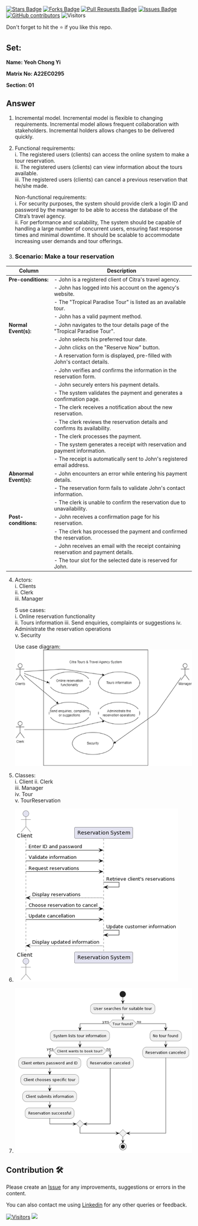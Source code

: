 <a href="https://github.com/drshahizan/learn-php/stargazers"><img src="https://img.shields.io/github/stars/drshahizan/learn-php" alt="Stars Badge"/></a>
<a href="https://github.com/drshahizan/learn-php/network/members"><img src="https://img.shields.io/github/forks/drshahizan/learn-php" alt="Forks Badge"/></a>
<a href="https://github.com/drshahizan/learn-php/pulls"><img src="https://img.shields.io/github/issues-pr/drshahizan/learn-php" alt="Pull Requests Badge"/></a>
<a href="https://github.com/drshahizan/learn-php/issues"><img src="https://img.shields.io/github/issues/drshahizan/learn-php" alt="Issues Badge"/></a>
<a href="https://github.com/drshahizan/learn-php/graphs/contributors"><img alt="GitHub contributors" src="https://img.shields.io/github/contributors/drshahizan/learn-php?color=2b9348"></a>
![Visitors](https://api.visitorbadge.io/api/visitors?path=https%3A%2F%2Fgithub.com%2Fdrshahizan%2Fsoftware-engineering&labelColor=%23d9e3f0&countColor=%23697689&style=flat)

Don't forget to hit the :star: if you like this repo.

## Set:

**Name: Yeoh Chong Yi**

**Matrix No: A22EC0295**

**Section: 01**

## Answer  
1. Incremental model. Incremental model is flexible to changing requirements. Incremental model allows frequent collaboration with stakeholders. Incremental holders allows changes to be delivered quickly.
2. Functional requirements:  
   i. The registered users (clients) can access the online system to make a tour reservation.  
   ii. The registered users (clients) can view information about the tours available.  
   iii. The registered users (clients) can cancel a previous reservation that he/she made.  

   Non-functional requirements:  
   i. For security purposes, the system should provide clerk a login ID and password by the manager to be able to access the database of the Citra’s travel agency.  
   ii. For performance and scalability, The system should be capable of handling a large number of concurrent users, ensuring fast response times and minimal downtime. It should be scalable to accommodate increasing user demands and tour offerings.  
3. ### Scenario: Make a tour reservation
| Column | Description |
|-----------------------------|----------------------------------|
| **Pre-conditions:**         |- John is a registered client of Citra's travel agency. |
|                             |- John has logged into his account on the agency's website. |
|                             |- The "Tropical Paradise Tour" is listed as an available tour. |
|                             |- John has a valid payment method. |
| **Normal Event(s):**        |- John navigates to the tour details page of the "Tropical Paradise Tour". |
|                             |- John selects his preferred tour date. |
|                             |- John clicks on the "Reserve Now" button. |
|                             |- A reservation form is displayed, pre-filled with John's contact details. |
|                             |- John verifies and confirms the information in the reservation form. |
|                             |- John securely enters his payment details. |
|                             |- The system validates the payment and generates a confirmation page. |
|                             |- The clerk receives a notification about the new reservation. |
|                             |- The clerk reviews the reservation details and confirms its availability. |
|                             |- The clerk processes the payment. |
|                             |- The system generates a receipt with reservation and payment information. |
|                             |- The receipt is automatically sent to John's registered email address. |
| **Abnormal Event(s):**      |- John encounters an error while entering his payment details. |
|                             |- The reservation form fails to validate John's contact information. |
|                             |- The clerk is unable to confirm the reservation due to unavailability. |
| **Post-conditions:**        |- John receives a confirmation page for his reservation. |
|                             |- The clerk has processed the payment and confirmed the reservation. |
|                             |- John receives an email with the receipt containing reservation and payment details. |
|                             |- The tour slot for the selected date is reserved for John. |  
4. Actors:  
   i. Clients  
   ii. Clerk  
   iii. Manager  

   5 use cases:  
   i. Online reservation functionality  
   ii.  Tours information
   iii.  Send enquiries, complaints or suggestions
   iv. Administrate the reservation operations  
   v. Security  

   Use case diagram:   
   ![struct1ucdiagram](struct1ucdiagram.png)   
5. Classes:  
   i. Client
   ii. Clerk  
   iii. Manager  
   iv. Tour  
   v. TourReservation  
6. ![struct1sq](struct1sq.png)   
7. ![struct1act](struct1act.png)  


## Contribution 🛠️
Please create an [Issue](https://github.com/drshahizan/learn-php/issues) for any improvements, suggestions or errors in the content.

You can also contact me using [Linkedin](https://www.linkedin.com/in/drshahizan/) for any other queries or feedback.

[![Visitors](https://api.visitorbadge.io/api/visitors?path=https%3A%2F%2Fgithub.com%2Fdrshahizan&labelColor=%23697689&countColor=%23555555&style=plastic)](https://visitorbadge.io/status?path=https%3A%2F%2Fgithub.com%2Fdrshahizan)
![](https://hit.yhype.me/github/profile?user_id=81284918)


